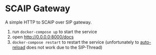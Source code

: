 # SCAIP Gateway

A simple HTTP to SCAIP over SIP gateway.


1. run `docker-compose up` to start the service
2. open http://0.0.0.0:8000/docs
3. `docker-compose restart` to restart the service (unfortunately to [auto-reload](https://fastapi.tiangolo.com/#run-it) does not work due to the SIP-Thread)